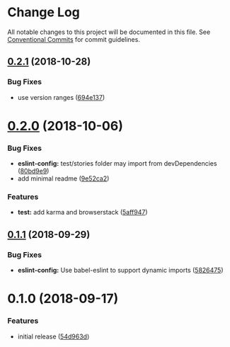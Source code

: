 # Change Log

All notable changes to this project will be documented in this file.
See [Conventional Commits](https://conventionalcommits.org) for commit guidelines.

## [0.2.1](https://github.com/open-wc/open-wc/tree/master/packages/eslint-config/compare/@open-wc/eslint-config@0.2.0...@open-wc/eslint-config@0.2.1) (2018-10-28)


### Bug Fixes

* use version ranges ([694e137](https://github.com/open-wc/open-wc/tree/master/packages/eslint-config/commit/694e137))





# [0.2.0](https://github.com/open-wc/open-wc/tree/master/packages/eslint-config/compare/@open-wc/eslint-config@0.1.1...@open-wc/eslint-config@0.2.0) (2018-10-06)


### Bug Fixes

* **eslint-config:** test/stories folder may import from devDependencies ([80bd9e9](https://github.com/open-wc/open-wc/tree/master/packages/eslint-config/commit/80bd9e9))
* add minimal readme ([9e52ca2](https://github.com/open-wc/open-wc/tree/master/packages/eslint-config/commit/9e52ca2))


### Features

* **test:** add karma and browserstack ([5aff947](https://github.com/open-wc/open-wc/tree/master/packages/eslint-config/commit/5aff947))





<a name="0.1.1"></a>
## [0.1.1](https://github.com/open-wc/open-wc/tree/master/packages/eslint-config/compare/@open-wc/eslint-config@0.1.0...@open-wc/eslint-config@0.1.1) (2018-09-29)


### Bug Fixes

* **eslint-config:** Use babel-eslint to support dynamic imports ([5826475](https://github.com/open-wc/open-wc/tree/master/packages/eslint-config/commit/5826475))





<a name="0.1.0"></a>
# 0.1.0 (2018-09-17)


### Features

* initial release ([54d963d](https://github.com/open-wc/open-wc/tree/master/packages/eslint-config/commit/54d963d))
